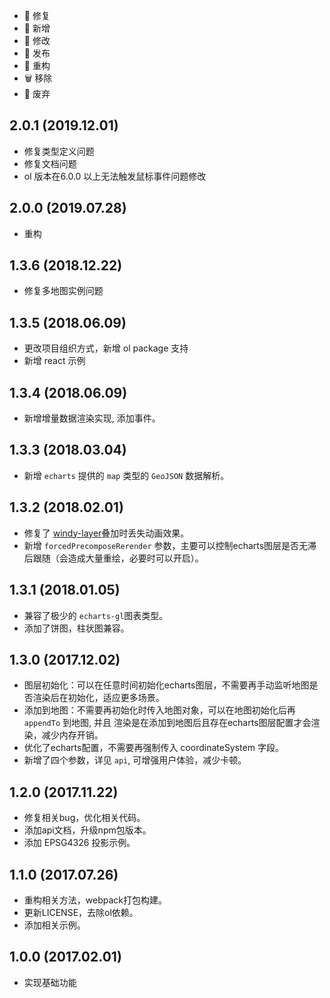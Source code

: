 - 🐞 修复 
- 🌟 新增
- 💄 修改
- 📖 发布
- 📝 重构
- 🗑 移除
- 🙅 废弃

## 2.0.1 (2019.12.01)

* 修复类型定义问题
* 修复文档问题
* ol 版本在6.0.0 以上无法触发鼠标事件问题修改

## 2.0.0 (2019.07.28)

* 重构

## 1.3.6 (2018.12.22)

* 修复多地图实例问题

## 1.3.5 (2018.06.09)

* 更改项目组织方式，新增 ol package 支持
* 新增 react 示例

## 1.3.4 (2018.06.09)

* 新增增量数据渲染实现, 添加事件。

## 1.3.3 (2018.03.04)

* 新增 `echarts` 提供的 `map` 类型的 `GeoJSON` 数据解析。

## 1.3.2 (2018.02.01)

* 修复了 [windy-layer](https://github.com/sakitam-fdd/wind-layer)叠加时丢失动画效果。
* 新增 ``forcedPrecomposeRerender`` 参数，主要可以控制echarts图层是否无滞后跟随（会造成大量重绘，必要时可以开启）。

## 1.3.1 (2018.01.05)

* 兼容了极少的 ``echarts-gl``图表类型。
* 添加了饼图，柱状图兼容。

## 1.3.0 (2017.12.02)

* 图层初始化：可以在任意时间初始化echarts图层，不需要再手动监听地图是否渲染后在初始化，适应更多场景。
* 添加到地图：不需要再初始化时传入地图对象，可以在地图初始化后再 ``appendTo`` 到地图, 并且
  渲染是在添加到地图后且存在echarts图层配置才会渲染，减少内存开销。
* 优化了echarts配置，不需要再强制传入 coordinateSystem 字段。
* 新增了四个参数，详见 ``api``, 可增强用户体验，减少卡顿。

## 1.2.0 (2017.11.22)

* 修复相关bug，优化相关代码。
* 添加api文档，升级npm包版本。
* 添加 EPSG4326 投影示例。

## 1.1.0 (2017.07.26)

* 重构相关方法，webpack打包构建。
* 更新LICENSE，去除ol依赖。
* 添加相关示例。

## 1.0.0 (2017.02.01)

* 实现基础功能
